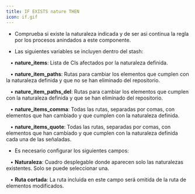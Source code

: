 ```yaml
---
title: IF EXISTS nature THEN
icon: if.gif
---
```


* Comprueba si existe la naturaleza indicada y de ser asi continua la regla por los procesos anindados a este componente.

* Las siguientes variables se incluyen dentro del stash: <br />

&nbsp; &nbsp;• **nature_items**: Lista de CIs afectados por la naturaleza definida. <br />

&nbsp; &nbsp;• **nature_item_paths**: Rutas para cambiar los elementos que cumplen con la naturaleza definida y que no se han eliminado del repositorio. <br />

&nbsp; &nbsp;• **nature_item_paths_del**: Rutas para cambiar los elementos que cumplen con la naturaleza definida y que se han eliminado del repositorio. <br />

&nbsp; &nbsp;• **nature_items_comma**: Todas las rutas, separadas por comas, con elementos que han cambiado y que cumplen con la naturaleza definida. <br />

&nbsp; &nbsp;• **nature_items_quote**: Todas las rutas, separadas por comas, con elementos que han cambiado y que cumplen con la naturaleza definida cada una de las señaladas. <br />

* Es necesario configurar los siguientes campos: <br />

&nbsp; &nbsp;• **Naturaleza**: Cuadro desplegable donde aparecen solo las naturalezas existentes. Solo se puede seleccionar una.

&nbsp; &nbsp;• **Ruta cortada**: La ruta incluida en este campo será omitida de la ruta de elementos modificados.


